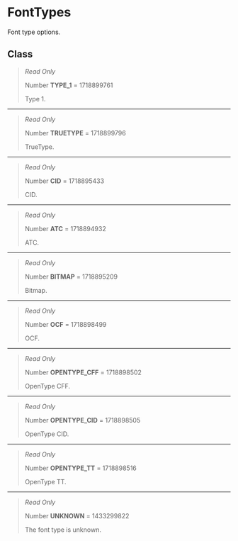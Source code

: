 # FontTypes
Font type options.

## Class
> *Read Only* 
> 
> Number **TYPE_1** = 1718899761
> 
> Type 1.
*** 
> *Read Only* 
> 
> Number **TRUETYPE** = 1718899796
> 
> TrueType.
*** 
> *Read Only* 
> 
> Number **CID** = 1718895433
> 
> CID.
*** 
> *Read Only* 
> 
> Number **ATC** = 1718894932
> 
> ATC.
*** 
> *Read Only* 
> 
> Number **BITMAP** = 1718895209
> 
> Bitmap.
*** 
> *Read Only* 
> 
> Number **OCF** = 1718898499
> 
> OCF.
*** 
> *Read Only* 
> 
> Number **OPENTYPE_CFF** = 1718898502
> 
> OpenType CFF.
*** 
> *Read Only* 
> 
> Number **OPENTYPE_CID** = 1718898505
> 
> OpenType CID.
*** 
> *Read Only* 
> 
> Number **OPENTYPE_TT** = 1718898516
> 
> OpenType TT.
*** 
> *Read Only* 
> 
> Number **UNKNOWN** = 1433299822
> 
> The font type is unknown.

